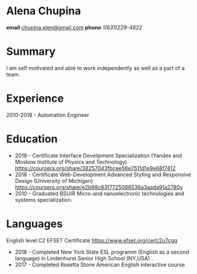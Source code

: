 # Alena Chupina
**email** chupina.elen@gmail.com **phone** *1(631)229-4822*
# Summary
I am self motivated and able to work independently as well as a part of a team.

# Experience
2010-2018 - Automation Engineer

# Education
- 2019 - Certificate Interface Develipment Specialization (Yandex and Moskow Institute of Physics and Technology) https://coursera.org/share/38257043fbcee56e7511d1e9e68f7412
- 2018 - Certificate Web-Development.Advanced Styling and Responsive Design (University of Michigan) https://coursera.org/share/e2b98c83f7725086536a3aada91a2780v
- 2010 - Graduated BSUIR Micro-and nanoelectronic technologies and systems specialization.
# Languages
 English level C2  EFSET Certificate https://www.efset.org/cert/2u7cgg
 - 2018 - Completed New York State ESL programm (English as a second language) in Lindenhurst Senior High School (NY,USA) .
 - 2017 - Completed Rosetta Stone American English interactive course
